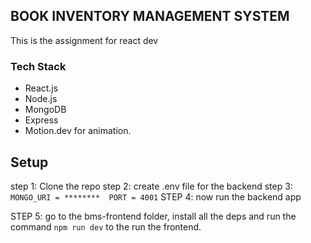 ## BOOK INVENTORY MANAGEMENT SYSTEM

<p>This is the assignment for react dev</p>

 ### Tech Stack
- React.js
- Node.js
- MongoDB
- Express
- Motion.dev for animation.

## Setup

step 1: Clone the repo
step 2: create .env file for the backend
step 3: ``` MONGO_URI = ******** 
        PORT = 4001
        ```
STEP 4: now run the backend app

STEP 5: go to the bms-frontend folder, install all the deps and run the command ``` npm run dev ``` to the run the frontend.
